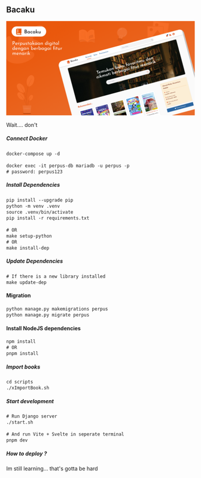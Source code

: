 ## Bacaku

![My Dotties](/web/assets/img/Cover.png)

Wait.... don't

##### Connect Docker
```shell
docker-compose up -d

docker exec -it perpus-db mariadb -u perpus -p
# password: perpus123
```

##### Install Dependencies
```shell
pip install --upgrade pip
python -m venv .venv
source .venv/bin/activate
pip install -r requirements.txt

# OR
make setup-python
# OR
make install-dep
```

##### Update Dependencies
```shell
# If there is a new library installed
make update-dep
```

#### Migration
```shell
python manage.py makemigrations perpus
python manage.py migrate perpus
```

#### Install NodeJS dependencies
```shell
npm install
# OR
pnpm install
```

##### Import books
```shell
cd scripts
./xImportBook.sh
```

##### Start development
```shell
# Run Django server
./start.sh

# And run Vite + Svelte in seperate terminal
pnpm dev
```

##### How to deploy ?

Im still learning... that's gotta be hard